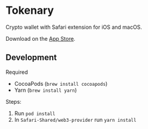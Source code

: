 # Tokenary
Crypto wallet with Safari extension for iOS and macOS.

Download on the [App Store](https://tokenary.io/get).

## Development

Required

- CocoaPods (`brew install cocoapods`)
- Yarn (`brew install yarn`)

Steps:

1. Run `pod install`
2. In `Safari-Shared/web3-provider` run `yarn install`
